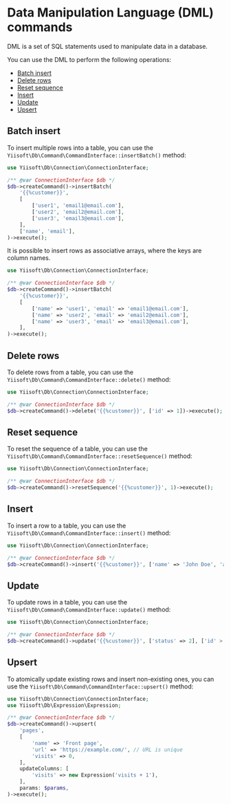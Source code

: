 # Data Manipulation Language (DML) commands

DML is a set of SQL statements used to manipulate data in a database.

You can use the DML to perform the following operations:

- [Batch insert](#batch-insert)
- [Delete rows](#delete-rows)
- [Reset sequence](#reset-sequence)
- [Insert](#insert)
- [Update](#update)
- [Upsert](#upsert)

## Batch insert

To insert multiple rows into a table, you can use the `Yiisoft\Db\Command\CommandInterface::insertBatch()` method:

```php
use Yiisoft\Db\Connection\ConnectionInterface;

/** @var ConnectionInterface $db */
$db->createCommand()->insertBatch(
    '{{%customer}}',
    [
        ['user1', 'email1@email.com'],
        ['user2', 'email2@email.com'],
        ['user3', 'email3@email.com'],
    ],
    ['name', 'email'],
)->execute();
```

It is possible to insert rows as associative arrays, where the keys are column names.

```php
use Yiisoft\Db\Connection\ConnectionInterface;

/** @var ConnectionInterface $db */
$db->createCommand()->insertBatch(
    '{{%customer}}',
    [
        ['name' => 'user1', 'email' => 'email1@email.com'],
        ['name' => 'user2', 'email' => 'email2@email.com'],
        ['name' => 'user3', 'email' => 'email3@email.com'],
    ],
)->execute();
```

## Delete rows

To delete rows from a table, you can use the `Yiisoft\Db\Command\CommandInterface::delete()` method:

```php
use Yiisoft\Db\Connection\ConnectionInterface;

/** @var ConnectionInterface $db */
$db->createCommand()->delete('{{%customer}}', ['id' => 1])->execute();
```

## Reset sequence

To reset the sequence of a table, you can use the `Yiisoft\Db\Command\CommandInterface::resetSequence()` method:

```php
use Yiisoft\Db\Connection\ConnectionInterface;

/** @var ConnectionInterface $db */
$db->createCommand()->resetSequence('{{%customer}}', 1)->execute();
```

## Insert

To insert a row to a table, you can use the `Yiisoft\Db\Command\CommandInterface::insert()` method:

```php
use Yiisoft\Db\Connection\ConnectionInterface;

/** @var ConnectionInterface $db */
$db->createCommand()->insert('{{%customer}}', ['name' => 'John Doe', 'age' => 18])->execute();
```

## Update

To update rows in a table, you can use the `Yiisoft\Db\Command\CommandInterface::update()` method:

```php
use Yiisoft\Db\Connection\ConnectionInterface;

/** @var ConnectionInterface $db */
$db->createCommand()->update('{{%customer}}', ['status' => 2], ['id' > 1])->execute();
```

## Upsert

To atomically update existing rows and insert non-existing ones,
you can use the `Yiisoft\Db\Command\CommandInterface::upsert()` method:

```php
use Yiisoft\Db\Connection\ConnectionInterface;
use Yiisoft\Db\Expression\Expression;

/** @var ConnectionInterface $db */
$db->createCommand()->upsert(
    'pages',
    [
        'name' => 'Front page',
        'url' => 'https://example.com/', // URL is unique
        'visits' => 0,
    ],
    updateColumns: [
        'visits' => new Expression('visits + 1'),
    ],
    params: $params,
)->execute();
```
